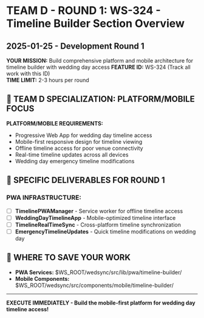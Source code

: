 # TEAM D - ROUND 1: WS-324 - Timeline Builder Section Overview
## 2025-01-25 - Development Round 1

**YOUR MISSION:** Build comprehensive platform and mobile architecture for timeline builder with wedding day access
**FEATURE ID:** WS-324 (Track all work with this ID)  
**TIME LIMIT:** 2-3 hours per round

## 🎯 TEAM D SPECIALIZATION: PLATFORM/MOBILE FOCUS

**PLATFORM/MOBILE REQUIREMENTS:**
- Progressive Web App for wedding day timeline access
- Mobile-first responsive design for timeline viewing
- Offline timeline access for poor venue connectivity
- Real-time timeline updates across all devices
- Wedding day emergency timeline modifications

## 🎯 SPECIFIC DELIVERABLES FOR ROUND 1

### PWA INFRASTRUCTURE:
- [ ] **TimelinePWAManager** - Service worker for offline timeline access
- [ ] **WeddingDayTimelineApp** - Mobile-optimized timeline interface
- [ ] **TimelineRealTimeSync** - Cross-platform timeline synchronization
- [ ] **EmergencyTimelineUpdates** - Quick timeline modifications on wedding day

## 💾 WHERE TO SAVE YOUR WORK
- **PWA Services:** $WS_ROOT/wedsync/src/lib/pwa/timeline-builder/
- **Mobile Components:** $WS_ROOT/wedsync/src/components/mobile/timeline-builder/

---

**EXECUTE IMMEDIATELY - Build the mobile-first platform for wedding day timeline access!**